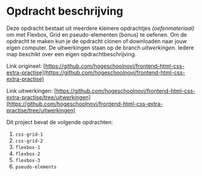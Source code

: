 # Opdracht beschrijving

Deze opdracht bestaat uit meerdere kleinere opdrachtjes _(oefenmateriaal)_ om met Flexbox, Grid en pseudo-elementen (bonus) te oefenen. Om de opdracht te maken kun je de opdracht clonen of downloaden naar jouw eigen computer. De uitwerkingen staan op de branch _uitwerkingen_. Iedere map beschikt over een eigen opdrachtbeschrijving.

Link origineel: [https://github.com/hogeschoolnovi/frontend-html-css-extra-practise](https://github.com/hogeschoolnovi/frontend-html-css-extra-practise)

Link uitwerkingen: [https://github.com/hogeschoolnovi/frontend-html-css-extra-practise/tree/uitwerkingen](https://github.com/hogeschoolnovi/frontend-html-css-extra-practise/tree/uitwerkingen)

Dit project bevat de volgende opdrachten:

1. `css-grid-1`
2. `css-grid-2`
3. `flexbox-1`
4. `flexbox-2`
5. `flexbox-3`
6. `pseudo-elements`